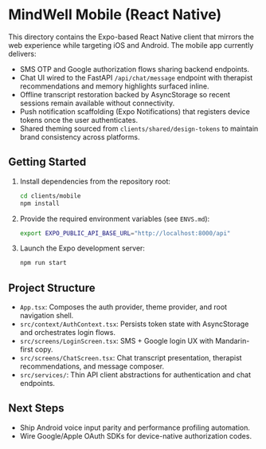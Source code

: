 # MindWell Mobile (React Native)

This directory contains the Expo-based React Native client that mirrors the web experience while targeting iOS and Android. The mobile app currently delivers:

- SMS OTP and Google authorization flows sharing backend endpoints.
- Chat UI wired to the FastAPI `/api/chat/message` endpoint with therapist recommendations and memory highlights surfaced inline.
- Offline transcript restoration backed by AsyncStorage so recent sessions remain available without connectivity.
- Push notification scaffolding (Expo Notifications) that registers device tokens once the user authenticates.
- Shared theming sourced from `clients/shared/design-tokens` to maintain brand consistency across platforms.

## Getting Started

1. Install dependencies from the repository root:
   ```bash
   cd clients/mobile
   npm install
   ```
2. Provide the required environment variables (see `ENVS.md`):
   ```bash
   export EXPO_PUBLIC_API_BASE_URL="http://localhost:8000/api"
   ```
3. Launch the Expo development server:
   ```bash
   npm run start
   ```

## Project Structure

- `App.tsx`: Composes the auth provider, theme provider, and root navigation shell.
- `src/context/AuthContext.tsx`: Persists token state with AsyncStorage and orchestrates login flows.
- `src/screens/LoginScreen.tsx`: SMS + Google login UX with Mandarin-first copy.
- `src/screens/ChatScreen.tsx`: Chat transcript presentation, therapist recommendations, and message composer.
- `src/services/`: Thin API client abstractions for authentication and chat endpoints.

## Next Steps

- Ship Android voice input parity and performance profiling automation.
- Wire Google/Apple OAuth SDKs for device-native authorization codes.
